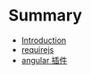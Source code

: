 # Summary

* [Introduction](README.md)
* [requirejs](requirejs.md)
* [angular 插件](angular-cha-jian.md)

